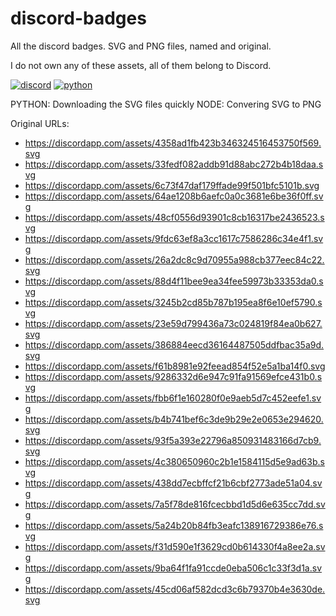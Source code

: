 # discord-badges
All the discord badges. SVG and PNG files, named and original.

I do not own any of these assets, all of them belong to Discord.

[![discord](https://img.shields.io/badge/Discord-blue?style=for-the-badge)](https://discord.com/)
[![python](https://img.shields.io/badge/python-v3.8.3-green?style=for-the-badge)](https://www.python.org/downloads/release/python-383/)

PYTHON: Downloading the SVG files quickly
NODE: Convering SVG to PNG
 
Original URLs:
- https://discordapp.com/assets/4358ad1fb423b346324516453750f569.svg
- https://discordapp.com/assets/33fedf082addb91d88abc272b4b18daa.svg
- https://discordapp.com/assets/6c73f47daf179ffade99f501bfc5101b.svg
- https://discordapp.com/assets/64ae1208b6aefc0a0c3681e6be36f0ff.svg
- https://discordapp.com/assets/48cf0556d93901c8cb16317be2436523.svg
- https://discordapp.com/assets/9fdc63ef8a3cc1617c7586286c34e4f1.svg
- https://discordapp.com/assets/26a2dc8c9d70955a988cb377eec84c22.svg
- https://discordapp.com/assets/88d4f11bee9ea34fee59973b33353da0.svg
- https://discordapp.com/assets/3245b2cd85b787b195ea8f6e10ef5790.svg
- https://discordapp.com/assets/23e59d799436a73c024819f84ea0b627.svg
- https://discordapp.com/assets/386884eecd36164487505ddfbac35a9d.svg
- https://discordapp.com/assets/f61b8981e92feead854f52e5a1ba14f0.svg
- https://discordapp.com/assets/9286332d6e947c91fa91569efce431b0.svg
- https://discordapp.com/assets/fbb6f1e160280f0e9aeb5d7c452eefe1.svg
- https://discordapp.com/assets/b4b741bef6c3de9b29e2e0653e294620.svg
- https://discordapp.com/assets/93f5a393e22796a850931483166d7cb9.svg
- https://discordapp.com/assets/4c380650960c2b1e1584115d5e9ad63b.svg
- https://discordapp.com/assets/438dd7ecbffcf21b6cbf2773ade51a04.svg
- https://discordapp.com/assets/7a5f78de816fcecbbd1d5d6e635cc7dd.svg
- https://discordapp.com/assets/5a24b20b84fb3eafc138916729386e76.svg
- https://discordapp.com/assets/f31d590e1f3629cd0b614330f4a8ee2a.svg
- https://discordapp.com/assets/9ba64f1fa91ccde0eba506c1c33f3d1a.svg
- https://discordapp.com/assets/45cd06af582dcd3c6b79370b4e3630de.svg

